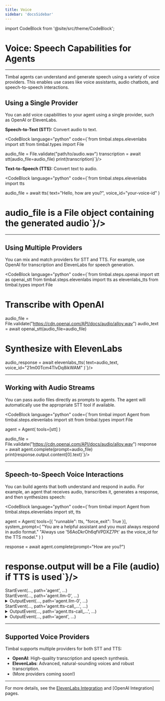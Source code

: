 ```yaml
---
title: Voice
sidebar: 'docsSidebar'
---
```

import CodeBlock from '@site/src/theme/CodeBlock';

# Voice: Speech Capabilities for Agents

---

Timbal agents can understand and generate speech using a variety of voice providers. This enables use cases like voice assistants, audio chatbots, and speech-to-speech interactions.

## Using a Single Provider

You can add voice capabilities to your agent using a single provider, such as OpenAI or ElevenLabs.

**Speech-to-Text (STT):** Convert audio to text.

<CodeBlock language="python" code={`from timbal.steps.elevenlabs import stt
from timbal.types import File

audio_file = File.validate("path/to/audio.wav")
transcription = await stt(audio_file=audio_file)
print(transcription)`}/>

**Text-to-Speech (TTS):** Convert text to audio.

<CodeBlock language="python" code={`from timbal.steps.elevenlabs import tts

audio_file = await tts(
    text="Hello, how are you?",
    voice_id="your-voice-id"
)
# audio_file is a File object containing the generated audio`}/>

---

## Using Multiple Providers

You can mix and match providers for STT and TTS. For example, use OpenAI for transcription and ElevenLabs for speech generation.

<CodeBlock language="python" code={`from timbal.steps.openai import stt as openai_stt
from timbal.steps.elevenlabs import tts as elevenlabs_tts
from timbal.types import File

# Transcribe with OpenAI
audio_file = File.validate("https://cdn.openai.com/API/docs/audio/alloy.wav")
audio_text = await openai_stt(audio_file=audio_file)

# Synthesize with ElevenLabs
audio_response = await elevenlabs_tts(
        text=audio_text, 
        voice_id="21m00Tcm4TlvDq8ikWAM"
)`}/>

---

## Working with Audio Streams

You can pass audio files directly as prompts to agents. The agent will automatically use the appropriate STT tool if available.

<CodeBlock language="python" code={`from timbal import Agent
from timbal.steps.elevenlabs import stt
from timbal.types import File

agent = Agent(
    tools=[stt]
)

audio_file = File.validate("https://cdn.openai.com/API/docs/audio/alloy.wav")
response = await agent.complete(prompt=audio_file)
print(response.output.content[0].text)`}/>

---

## Speech-to-Speech Voice Interactions

You can build agents that both understand and respond in audio. For example, an agent that receives audio, transcribes it, generates a response, and then synthesizes speech:

<CodeBlock language="python" code={`from timbal import Agent
from timbal.steps.elevenlabs import stt, tts

agent = Agent(
    tools=[{
        "runnable": tts,
        "force_exit": True
    }],
    system_prompt=(
        "You are a helpful assistant and you must always respond in audio format."
        "Always use '56AoDkrOh6qfVPDXZ7Pt' as the voice_id for the TTS model."
    )
)

response = await agent.complete(prompt="How are you?")
# response.output will be a File (audio) if TTS is used`}/>


<div className="log-step-static">
StartEvent(..., path='agent', ...)
</div>
<div className="log-step-static">
StartEvent(..., path='agent.llm-0', ...)
</div>
<details className="log-step-collapsible">
<summary>
OutputEvent(..., path='agent.llm-0', ...)
</summary>
<CodeBlock language="bash" code={`OutputEvent(..., 
    path='agent.llm-0', 
    input={
    'messages': [
        Message(
            role=user, 
            content=[TextContent(type='text', text='How are you?')]
        )
    ], 
    'tools': [{
        'type': 'function', 
        'function': {
            'name': 'tts', 
            'description': '', 
            'parameters': {
                'properties': {
                    'text': {
                        'description': 'The text to convert to speech.', 
                        'title': 'Text', 'type': 'string'}, 
                        'voice_id': {'description': 'The voice ID to use for text-to-speech.', 
                        'title': 'Voice Id', 'type': 'string'}, 
                        'model_id': {'default': 'eleven_flash_v2_5', 'description': 'The model to use for text-to-speech.', 'enum': ['eleven_flash_v2_5', 'eleven_multilingual_v2'], 'title': 'Model Id', 'type': 'string'}
                    }, 
                    'required': ['text', 'voice_id'], 
                    ...
                }
            }
        }], 
        'system_prompt': "You are a helpful assistant and you must always respond in audio format. Always use '56AoDkrOh6qfVPDXZ7Pt' as the voice_id for the TTS model.", 
        'model': 'gpt-4o-mini', ...
    }, 
    output=Message(
        role=assistant,
        content=[ToolUseContent(type='tool_use', id='call_...', name='tts', input={'text': "I'm just a program, so I don't have feelings, but I'm here ready to assist you! How can I help you today?", 'voice_id': '56AoDkrOh6qfVPDXZ7Pt'})]
    ), ...
)`}/>
</details>
<div className="log-step-static">
StartEvent(..., path='agent.tts-call_...', ...)
</div>
<details className="log-step-collapsible">
<summary>
    OutputEvent(..., path='agent.tts-call_...', ...)
</summary>
<CodeBlock language="bash" code={`OutputEvent(..., 
    path='agent.tts-call_...',
    input={
        'text': "I'm just a program, so I don't have feelings, but I'm here ready to assist you! How can I help you today?",
        'voice_id': '56AoDkrOh6qfVPDXZ7Pt',
        'model_id': 'eleven_flash_v2_5'
    },
    output=Message(
        role=user,
        content=[FileContent(type='file', file=File(source=io.IOBase(.mp3)))]
    ), ...
)`}/>
</details>
<details className="log-step-collapsible">
<summary>
OutputEvent(..., path='agent', ...)
</summary>
<CodeBlock language="bash" code={`OutputEvent(..., 
    path='agent', 
    input={
        'prompt': {
            'role': 'user',
            'content': [{'type': 'text', 'text': 'How are you?'}]
        }
    },
    output=Message(
        role=user,
        content=[FileContent(type='file', file=File(source=io.IOBase(.mp3)))]
    ), ...
)`}/>
</details>

---

## Supported Voice Providers

Timbal supports multiple providers for both STT and TTS:

- **OpenAI**: High-quality transcription and speech synthesis.
- **ElevenLabs**: Advanced, natural-sounding voices and robust transcription.
- (More providers coming soon!)

---

For more details, see the [ElevenLabs Integration](/integrations/elevenlabs) and [OpenAI Integration] pages.
